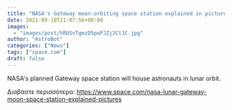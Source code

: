 ```yaml
---
title: "NASA's Gateway moon-orbiting space station explained in pictures"
date: 2021-09-10T21:07:56+00:00
images:
  - "images/post/hRUSvTgmzD5poPJZj2CtJC.jpg"
author: "AstroBot"
categories: ["News"]
tags: ["space.com"]
draft: false
---
```


NASA's planned Gateway space station will house astronauts in lunar orbit. 

Διαβάστε περισσότερα: https://www.space.com/nasa-lunar-gateway-moon-space-station-explained-pictures
